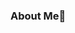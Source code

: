 ### About Me👋

<!--
**AnushaGattu/AnushaGattu** is a ✨ _special_ ✨ repository because its `README.md` (this file) appears on your GitHub profile.
A passionate 
- 🔭 I’m currently working as software development intern in dolphin softtech
-🔧 Proficient in: [Python,Java,C,C++, and HTML,CSS,JavaScript ]. Always enthusiastic about learning and mastering new technologies

